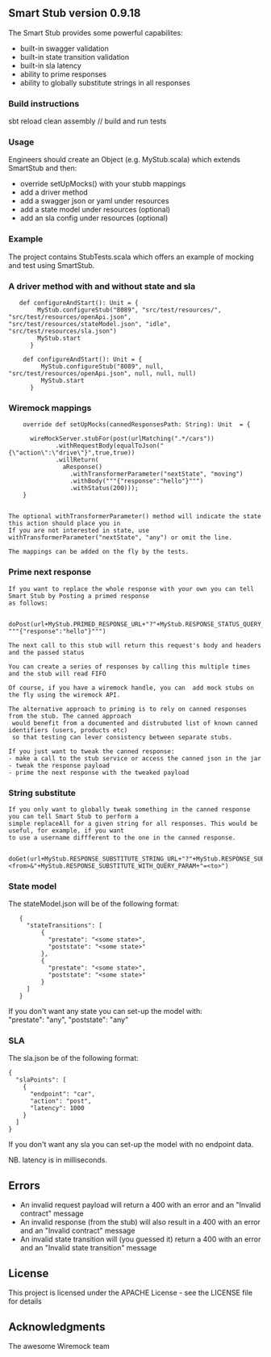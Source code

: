 ## Smart Stub version 0.9.18

The Smart Stub provides some powerful capabilites:
* built-in swagger validation
* built-in state transition validation
* built-in sla latency
* ability to prime responses
* ability to globally substitute strings in all responses

### Build instructions

sbt reload clean assembly   // build and run tests

### Usage
Engineers should create an Object (e.g. MyStub.scala) which extends SmartStub and then:
* override setUpMocks() with your stubb mappings
* add a driver method
* add a swagger json or yaml under resources
* add a state model under resources (optional)
* add an sla config under resources (optional)



### Example
The project contains StubTests.scala which offers an example of mocking and test using SmartStub.

### A driver method with and without state and sla
```
   def configureAndStart(): Unit = {
        MyStub.configureStub("8089", "src/test/resources/", "src/test/resources/openApi.json", "src/test/resources/stateModel.json", "idle", "src/test/resources/sla.json")
        MyStub.start
      }
    
    def configureAndStart(): Unit = {   
         MyStub.configureStub("8089", null, "src/test/resources/openApi.json", null, null, null)
         MyStub.start
      }  
```
### Wiremock mappings
```
    override def setUpMocks(cannedResponsesPath: String): Unit  = {

      wireMockServer.stubFor(post(urlMatching(".*/cars"))
             .withRequestBody(equalToJson("{\"action\":\"drive\"}",true,true))
             .willReturn(
               aResponse()
                 .withTransformerParameter("nextState", "moving")
                 .withBody("""{"response":"hello"}""")
                 .withStatus(200)));
    }
    
``` 
    The optional withTransformerParameter() method will indicate the state this action should place you in
    If you are not interested in state, use withTransformerParameter("nextState", "any") or omit the line.
    
    The mappings can be added on the fly by the tests.


### Prime next response

    If you want to replace the whole response with your own you can tell Smart Stub by Posting a primed response
    as follows:
    
        doPost(url+MyStub.PRIMED_RESPONSE_URL+"?"+MyStub.RESPONSE_STATUS_QUERY_PARAM+"=200",  """{"response":"hello"}""")
    
    The next call to this stub will return this request's body and headers and the passed status
    
    You can create a series of responses by calling this multiple times and the stub will read FIFO
    
    Of course, if you have a wiremock handle, you can  add mock stubs on the fly using the wiremock API.
    
    The alternative approach to priming is to rely on canned responses from the stub. The canned approach
     would benefit from a documented and distrubuted list of known canned identifiers (users, products etc)
     so that testing can lever consistency between separate stubs.
     
    If you just want to tweak the canned response:
    - make a call to the stub service or access the canned json in the jar
    - tweak the response payload
    - prime the next response with the tweaked payload
    

### String substitute


    If you only want to globally tweak something in the canned response you can tell Smart Stub to perform a
    simple replaceAll for a given string for all responses. This would be useful, for example, if you want
    to use a username diffferent to the one in the canned response.

        doGet(url+MyStub.RESPONSE_SUBSTITUTE_STRING_URL+"?"+MyStub.RESPONSE_SUBSTITUTE_TARGET_QUERY_PARAM+"=<from>&"+MyStub.RESPONSE_SUBSTITUTE_WITH_QUERY_PARAM+"=<to>")
    

### State model

The stateModel.json will be of the following format:
```
   {
     "stateTransitions": [
         {
           "prestate": "<some state>",
           "poststate": "<some state>"
         },
         {
           "prestate": "<some state>",
           "poststate": "<some state>"
         }
     ]
   }
```
If you don't want any state you can set-up the model with:  
    "prestate": "any",
    "poststate": "any"

### SLA

The sla.json be of the following format:
```
{  
  "slaPoints": [
    {
      "endpoint": "car",
      "action": "post",
      "latency": 1000
    }
  ]
}
```
If you don't want any sla you can set-up the model with no endpoint data. 
 
NB. latency is in milliseconds.

## Errors
* An invalid request payload will return a 400 with an error and an "Invalid contract" message
* An invalid response (from the stub) will also result in a 400 with an error and an "Invalid contract" message
* An invalid state transition will (you guessed it) return a 400 with an error and an "Invalid state transition" message

## License

This project is licensed under the APACHE License - see the LICENSE file for details

## Acknowledgments

The awesome Wiremock team

